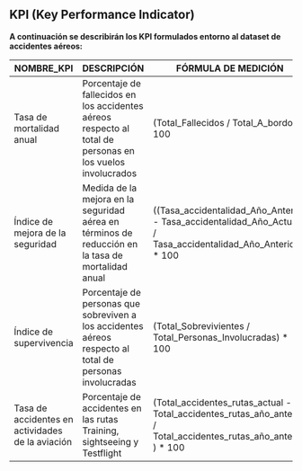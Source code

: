 ## KPI (Key Performance Indicator)

**A continuación se describirán los KPI formulados entorno al dataset de accidentes aéreos:**

| NOMBRE_KPI                              | DESCRIPCIÓN                                                                                              | FÓRMULA DE MEDICIÓN                                                                                                                                                 | PERIODICIDAD | OBJETIVO                                                                                                         |
|-----------------------------------------|----------------------------------------------------------------------------------------------------------|---------------------------------------------------------------------------------------------------------------------------------------------------------------------|--------------|-----------------------------------------------------------------------------------------------------------------|
| Tasa de mortalidad anual                | Porcentaje de fallecidos en los accidentes aéreos respecto al total de personas en los vuelos involucrados | (Total_Fallecidos / Total_A_bordo) * 100                                                                                                                             | Anual        | Reducir en un 5% la tasa de mortalidad anual.                                                                     |
| Índice de mejora de la seguridad         | Medida de la mejora en la seguridad aérea en términos de reducción en la tasa de mortalidad anual        | ((Tasa_accidentalidad_Año_Anterior - Tasa_accidentalidad_Año_Actual) / Tasa_accidentalidad_Año_Anterior) * 100                                                                   | Anual        | Mejorar el índice de mejora de la seguridad en un 10% anualmente.                                                  |
| Índice de supervivencia                  | Porcentaje de personas que sobreviven a los accidentes aéreos respecto al total de personas involucradas | (Total_Sobrevivientes / Total_Personas_Involucradas) * 100                                                                                                           | Anual        | Aumentar el índice de supervivencia en un 5% anualmente.                                                           |
| Tasa de accidentes en actividades de la aviación                  | Porcentaje de accidentes en las rutas Training, sightseeing y Testflight | (Total_accidentes_rutas_actual - Total_accidentes_rutas_año_anterior  / Total_accidentes_rutas_año_anterior ) * 100                                                                                                           | Anual        | Disminuir la tasa de accidentalidad en actividades de la aviación en un 10%  